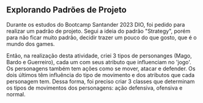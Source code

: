 ## Explorando Padrões de Projeto

Durante os estudos do Bootcamp Santander 2023 DIO, foi pedido para realizar um padrão de projeto. Segui a ideia do padrão "Strategy", porém para não ficar muito padrão, decidir trazer um pouco do que gosto, que é o mundo dos games.

Então, na realização desta atividade, criei 3 tipos de personanges (Mago, Bardo e Guerreiro), cada um com seus atributo que influenciam no 'jogo'. Os personagens também tem ações como se mover, atacar e defender. Os dois últimos têm influência do tipo de movimento e dos atributos que cada personagem tem. Dessa forma, foi preciso criar 3 classes que determinam os tipos de movimentos dos personagens: ação defensiva, ofensiva e normal.
